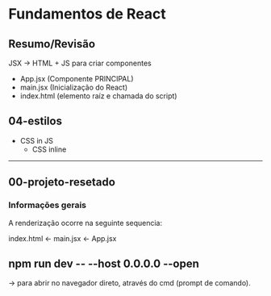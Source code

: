 # Fundamentos de React

## Resumo/Revisão

JSX -> HTML + JS para criar componentes

- App.jsx (Componente PRINCIPAL)
- main.jsx (Inicialização do React)
- index.html (elemento raíz e chamada do script)

## 04-estilos

- CSS in JS
  - CSS inline

---

## 00-projeto-resetado

### Informações gerais

A renderização ocorre na seguinte sequencia:

index.html <- main.jsx <- App.jsx

## npm run dev -- --host 0.0.0.0 --open

-> para abrir no navegador direto, através do cmd (prompt de comando).
